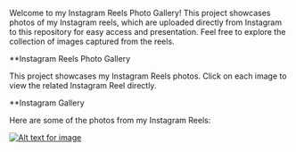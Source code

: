 Welcome to my Instagram Reels Photo Gallery! This project showcases photos of my Instagram reels, which are uploaded directly from Instagram to this repository for easy access and presentation. Feel free to explore the collection of images captured from the reels.

**Instagram Reels Photo Gallery

This project showcases my Instagram Reels photos. Click on each image to view the related Instagram Reel directly.

**Instagram Gallery

Here are some of the photos from my Instagram Reels:

[![Alt text for image](path_to_image)](URL_to_link)


